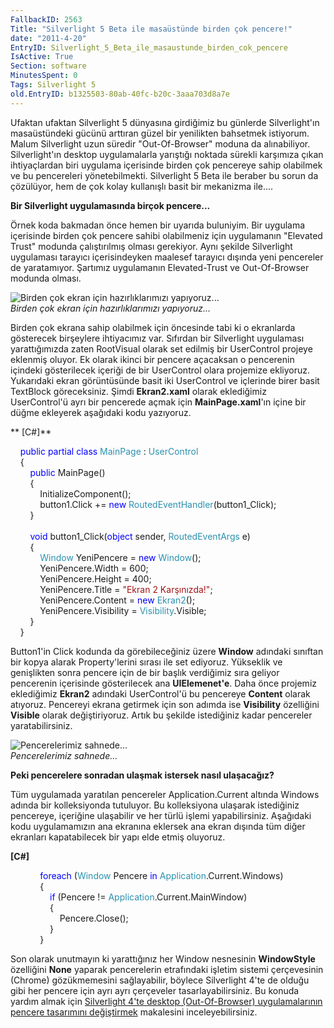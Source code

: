```yaml
---
FallbackID: 2563
Title: "Silverlight 5 Beta ile masaüstünde birden çok pencere!"
date: "2011-4-20"
EntryID: Silverlight_5_Beta_ile_masaustunde_birden_cok_pencere
IsActive: True
Section: software
MinutesSpent: 0
Tags: Silverlight 5
old.EntryID: b1325503-80ab-40fc-b20c-3aaa703d8a7e
---
```

Ufaktan ufaktan Silverlight 5 dünyasına girdiğimiz bu günlerde
Silverlight'ın masaüstündeki gücünü arttıran güzel bir yenilikten
bahsetmek istiyorum. Malum Silverlight uzun süredir "Out-Of-Browser"
moduna da alınabiliyor. Silverlight'ın desktop uygulamalarla yarıştığı
noktada sürekli karşımıza çıkan ihtiyaçlardan biri uygulama içerisinde
birden çok pencereye sahip olabilmek ve bu pencereleri yönetebilmekti.
Silverlight 5 Beta ile beraber bu sorun da çözülüyor, hem de çok kolay
kullanışlı basit bir mekanizma ile....

**Bir Silverlight uygulamasında birçok pencere...**

Örnek koda bakmadan önce hemen bir uyarıda buluniyim. Bir uygulama
içerisinde birden çok pencere sahibi olabilmeniz için uygulamanın
"Elevated Trust" modunda çalıştırılmış olması gerekiyor. Aynı şekilde
Silverlight uygulaması tarayıcı içerisindeyken maalesef tarayıcı dışında
yeni pencereler de yaratamıyor. Şartımız uygulamanın Elevated-Trust ve
Out-Of-Browser modunda olması.

![Birden çok ekran için hazırlıklarımızı
yapıyoruz...](media/Silverlight_5_Beta_ile_masaustunde_birden_cok_pencere/19042011_1.png)\
*Birden çok ekran için hazırlıklarımızı yapıyoruz...*

Birden çok ekrana sahip olabilmek için öncesinde tabi ki o ekranlarda
gösterecek birşeylere ihtiyacımız var. Sıfırdan bir Silverlight
uygulaması yarattığımızda zaten RootVisual olarak set edilmiş bir
UserControl projeye eklenmiş oluyor. Ek olarak ikinci bir pencere
açacaksan o pencerenin içindeki gösterilecek içeriği de bir UserControl
olara projemize ekliyoruz. Yukarıdaki ekran görüntüsünde basit iki
UserControl ve içlerinde birer basit TextBlock göreceksiniz. Şimdi
**Ekran2.xaml** olarak eklediğimiz UserControl'ü ayrı bir pencerede
açmak için **MainPage.xaml**'ın içine bir düğme ekleyerek aşağıdaki kodu
yazıyoruz.

** [C\#]**

    <span style="color:blue;">public</span> <span
style="color:blue;">partial</span> <span
style="color:blue;">class</span> <span
style="color:#2b91af;">MainPage</span> : <span
style="color:#2b91af;">UserControl</span>\
     {\
        <span style="color:blue;">public</span> MainPage()\
        {\
             InitializeComponent();\
            button1.Click += <span style="color:blue;">new</span> <span
style="color:#2b91af;">RoutedEventHandler</span>(button1\_Click);\
         }\
\
        <span style="color:blue;">void</span> button1\_Click(<span
style="color:blue;">object</span> sender, <span
style="color:#2b91af;">RoutedEventArgs</span> e)\
         {\
            <span
style="color:#2b91af;">Window</span> YeniPencere = <span
style="color:blue;">new</span> <span
style="color:#2b91af;">Window</span>();\
             YeniPencere.Width = 600;\
            YeniPencere.Height = 400;\
             YeniPencere.Title = <span
style="color:#a31515;">"Ekran 2 Karşınızda!"</span>;\
             YeniPencere.Content = <span
style="color:blue;">new</span> <span
style="color:#2b91af;">Ekran2</span>();\
             YeniPencere.Visibility = <span
style="color:#2b91af;">Visibility</span>.Visible;\
         }\
    }

Button1'in Click kodunda da görebileceğiniz üzere **Window** adındaki
sınıftan bir kopya alarak Property'lerini sırası ile set ediyoruz.
Yükseklik ve genişlikten sonra pencere için de bir başlık verdiğimiz
sıra geliyor pencerenin içerisinde gösterilecek ana **UIElemenet'e**.
Daha önce projemiz eklediğimiz **Ekran2** adındaki UserControl'ü bu
pencereye **Content** olarak atıyoruz. Pencereyi ekrana getirmek için
son adımda ise **Visibility** özelliğini **Visible** olarak
değiştiriyoruz. Artık bu şekilde istediğiniz kadar pencereler
yaratabilirsiniz.

![Pencerelerimiz
sahnede...](media/Silverlight_5_Beta_ile_masaustunde_birden_cok_pencere/19042011_2.png)\
*Pencerelerimiz sahnede...*

**Peki pencerelere sonradan ulaşmak istersek nasıl ulaşacağız?**

Tüm uygulamada yaratılan pencereler Application.Current altında Windows
adında bir kolleksiyonda tutuluyor. Bu kolleksiyona ulaşarak istediğiniz
pencereye, içeriğine ulaşabilir ve her türlü işlemi yapabilirsiniz.
Aşağıdaki kodu uygulamamızın ana ekranına eklersek ana ekran dışında tüm
diğer ekranları kapatabilecek bir yapı elde etmiş oluyoruz.

**[C\#]**

            <span style="color:blue;">foreach</span> (<span
style="color:#2b91af;">Window</span> Pencere <span
style="color:blue;">in</span> <span
style="color:#2b91af;">Application</span>.Current.Windows)\
             {\
                <span style="color:blue;">if</span> (Pencere != <span
style="color:#2b91af;">Application</span>.Current.MainWindow)\
                 {\
                    Pencere.Close();\
                }\
             }

Son olarak unutmayın ki yarattığınız her Window nesnesinin
**WindowStyle** özelliğini **None** yaparak pencerelerin etrafındaki
işletim sistemi çerçevesinin (Chrome) gözükmemesini sağlayabilir,
böylece Silverlight 4'te de olduğu gibi her pencere için ayrı ayrı
çerçeveler tasarlayabilirsiniz. Bu konuda yardım almak için [Silverlight
4'te desktop (Out-Of-Browser) uygulamalarının pencere tasarımını
değiştirmek](http://daron.yondem.com/tr/post/4d585208-997a-463e-beee-1aed4b2b4077)
makalesini inceleyebilirsiniz.


